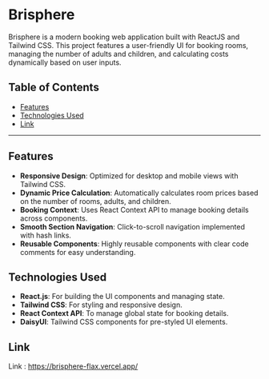 # Brisphere

Brisphere is a modern booking web application built with ReactJS and Tailwind CSS. This project features a user-friendly UI for booking rooms, managing the number of adults and children, and calculating costs dynamically based on user inputs.

## Table of Contents

- [Features](#features)
- [Technologies Used](#technologies-used)
- [Link](#Link)
---

## Features

- **Responsive Design**: Optimized for desktop and mobile views with Tailwind CSS.
- **Dynamic Price Calculation**: Automatically calculates room prices based on the number of rooms, adults, and children.
- **Booking Context**: Uses React Context API to manage booking details across components.
- **Smooth Section Navigation**: Click-to-scroll navigation implemented with hash links.
- **Reusable Components**: Highly reusable components with clear code comments for easy understanding.

## Technologies Used

- **React.js**: For building the UI components and managing state.
- **Tailwind CSS**: For styling and responsive design.
- **React Context API**: To manage global state for booking details.
- **DaisyUI**: Tailwind CSS components for pre-styled UI elements.

## Link
Link : https://brisphere-flax.vercel.app/
